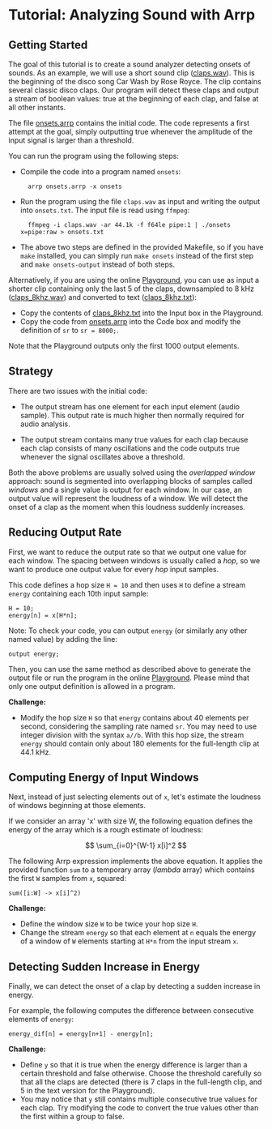 # Tutorial: Analyzing Sound with Arrp

## Getting Started

The goal of this tutorial is to create a sound analyzer detecting onsets of sounds. As an example, we will use a short sound clip ([claps.wav](claps.wav)). This is the beginning of the disco song Car Wash by Rose Royce. The clip contains several classic disco claps. Our program will detect these claps and output a stream of boolean values: true at the beginning of each clap, and false at all other instants.

The file [onsets.arrp](onsets.arrp) contains the initial code. The code represents a first attempt at the goal, simply outputting true whenever the amplitude of the input signal is larger than a threshold.

You can run the program using the following steps:

- Compile the code into a program named `onsets`:

        arrp onsets.arrp -x onsets

- Run the program using the file `claps.wav` as input and writing the output into `onsets.txt`. The input file is read using `ffmpeg`:

        ffmpeg -i claps.wav -ar 44.1k -f f64le pipe:1 | ./onsets x=pipe:raw > onsets.txt

- The above two steps are defined in the provided Makefile, so if you have `make` installed, you can simply run `make onsets` instead of the first step and `make onsets-output` instead of both steps.

Alternatively, if you are using the online [Playground](http://arrp-lang.info/play), you can use as input a shorter clip containing only the last 5 of the claps, downsampled to 8 kHz ([claps_8khz.wav](claps_8khz.wav)) and converted to text ([claps_8khz.txt](claps_8khz.txt)):

- Copy the contents of [claps_8khz.txt](claps_8khz.txt) into the Input box in the Playground.
- Copy the code from [onsets.arrp](onsets.arrp) into the Code box and modify the definition of `sr` to `sr = 8000;`.

Note that the Playground outputs only the first 1000 output elements.

## Strategy

There are two issues with the initial code:

- The output stream has one element for each input element (audio sample). This output rate is much higher then normally required for audio analysis.

- The output stream contains many true values for each clap because each clap consists of many oscillations and the code outputs true whenever the signal oscillates above a threshold.

Both the above problems are usually solved using the *overlapped window* approach: sound is segmented into overlapping blocks of samples called *windows* and a single value is output for each window. In our case, an output value will represent the loudness of a window. We will detect the onset of a clap as the moment when this loudness suddenly increases.

## Reducing Output Rate

First, we want to reduce the output rate so that we output one value for each window. The spacing between windows is usually called a *hop*, so we want to produce one output value for every *hop* input samples.

This code defines a hop size `H = 10` and then uses `H` to define a stream `energy` containing each 10th input sample:

    H = 10;
    energy[n] = x[H*n];

Note: To check your code, you can output `energy` (or similarly any other named value) by adding the line:

    output energy;

Then, you can use the same method as described above to generate the output file or run the program in the online [Playground](http://arrp-lang.info/play).
Please mind that only one output definition is allowed in a program.


**Challenge:**

- Modify the hop size `H` so that `energy` contains about 40 elements per second, considering the sampling rate named `sr`. You may need to use integer division with the syntax `a//b`. With this hop size, the stream `energy` should contain only about 180 elements for the full-length clip at 44.1 kHz.



## Computing Energy of Input Windows

Next, instead of just selecting elements out of `x`, let's estimate the loudness of windows beginning at those elements.

If we consider an array 'x' with size W, the following equation defines the energy of the array which is a rough estimate of loudness:

$$
  \sum_{i=0}^{W-1} x[i]^2
$$

The following Arrp expression implements the above equation. It applies the provided function `sum` to a temporary array (*lambda* array) which contains the first `W` samples from `x`, squared:

    sum([i:W] -> x[i]^2)

**Challenge:**

- Define the window size `W` to be twice your hop size `H`.
- Change the stream `energy` so that each element at `n` equals the energy of a window of `W` elements starting at `H*n` from the input stream `x`.


## Detecting Sudden Increase in Energy

Finally, we can detect the onset of a clap by detecting a sudden increase in energy.

For example, the following computes the difference between consecutive elements of `energy`:

    energy_dif[n] = energy[n+1] - energy[n];

**Challenge:**

- Define `y` so that it is true when the energy difference is larger than a certain threshold and false otherwise. Choose the threshold carefully so that all the claps are detected (there is 7 claps in the full-length clip, and 5 in the text version for the Playground).
- You may notice that `y` still contains multiple consecutive true values for each clap. Try modifying the code to convert the true values other than the first within a group to false.
